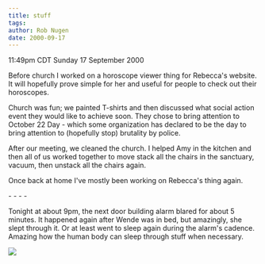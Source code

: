 ```yaml
---
title: stuff
tags: 
author: Rob Nugen
date: 2000-09-17
---
```


<title></title>
<p class=date>11:49pm CDT Sunday 17 September 2000

<p>Before church I worked on a horoscope viewer thing for Rebecca's
website.  It will hopefully prove simple for her and useful for people
to check out their horoscopes.

<p>Church was fun; we painted T-shirts and then discussed what social
action event they would like to achieve soon.  They chose to bring
attention to October 22 Day - which some organization has declared to
be the day to bring attention to (hopefully stop) brutality by police.

<p>After our meeting, we cleaned the church.  I helped Amy in the
kitchen and then all of us worked together to move stack all the
chairs in the sanctuary, vacuum, then unstack all the chairs again.

<p>Once back at home I've mostly been working on Rebecca's thing
again.

<p>- - - -

<p>Tonight at about 9pm, the next door building alarm blared for about
5 minutes.  It happened again after Wende was in bed, but amazingly,
she slept through it.  Or at least went to sleep again during the
alarm's cadence.  Amazing how the human body can sleep through stuff
when necessary.

<p><img src='/images/rob/wL-ROB.gif'>

